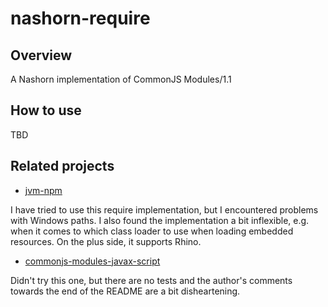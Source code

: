 # nashorn-require

## Overview

A Nashorn implementation of CommonJS Modules/1.1

## How to use

TBD

## Related projects

* [jvm-npm](https://github.com/nodyn/jvm-npm)

I have tried to use this require implementation, but I encountered problems with Windows paths. I also
found the implementation a bit inflexible, e.g. when it comes to which class loader to use when loading
embedded resources. On the plus side, it supports Rhino.

* [commonjs-modules-javax-script](https://github.com/walterhiggins/commonjs-modules-javax-script)

Didn't try this one, but there are no tests and the author's comments towards the end of the README
are a bit disheartening.